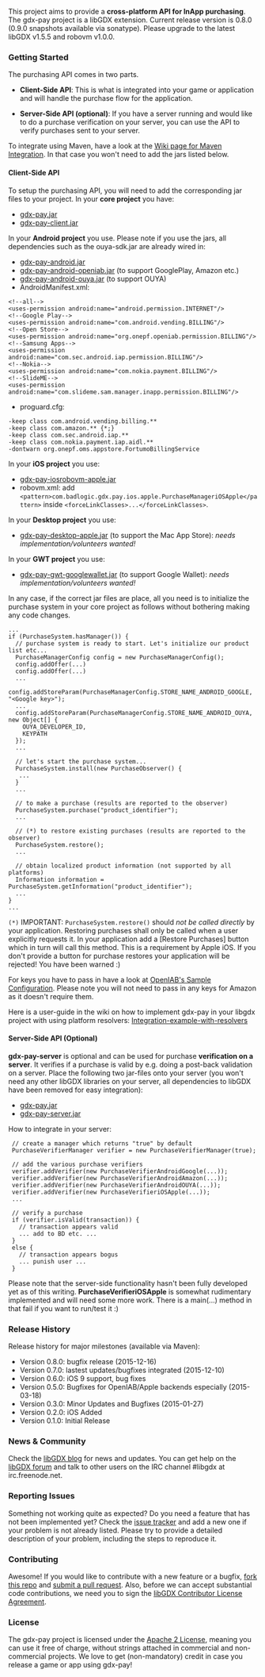 This project aims to provide a **cross-platform API for InApp purchasing**.
The gdx-pay project is a libGDX extension. Current release version is 0.8.0 (0.9.0 snapshots available
via sonatype). Please upgrade to the latest libGDX v1.5.5 and robovm v1.0.0.

### Getting Started

The purchasing API comes in two parts.

* **Client-Side API**: This is what is integrated into your game or application and will handle the
purchase flow for the application.

* **Server-Side API (optional)**: If you have a server running and would like to do a purchase verification
on your server, you can use the API to verify purchases sent to your server. 

To integrate using Maven, have a look at the [Wiki page for Maven Integration](https://github.com/libgdx/gdx-pay/wiki/Maven-Integration). In
that case you won't need to add the jars listed below.

#### Client-Side API

To setup the purchasing API, you will need to add the corresponding jar files to your project. In 
your **core project** you have:
* [gdx-pay.jar](https://oss.sonatype.org/content/repositories/releases/com/badlogicgames/gdxpay/gdx-pay/0.8.0/gdx-pay-0.8.0-library.jar)
* [gdx-pay-client.jar](https://oss.sonatype.org/content/repositories/releases/com/badlogicgames/gdxpay/gdx-pay-client/0.8.0/gdx-pay-client-0.8.0-library.jar) 

In your **Android project** you use. Please note if you use the jars, all dependencies such as the ouya-sdk.jar are already wired in:
* [gdx-pay-android.jar](https://oss.sonatype.org/content/repositories/releases/com/badlogicgames/gdxpay/gdx-pay-android/0.8.0/gdx-pay-android-0.8.0-library.jar)
* [gdx-pay-android-openiab.jar](https://oss.sonatype.org/content/repositories/releases/com/badlogicgames/gdxpay/gdx-pay-android-openiab/0.8.0/gdx-pay-android-openiab-0.8.0-library.jar) (to support GooglePlay, Amazon etc.)
* [gdx-pay-android-ouya.jar](https://oss.sonatype.org/content/repositories/releases/com/badlogicgames/gdxpay/gdx-pay-android-ouya/0.8.0/gdx-pay-android-ouya-0.8.0-library.jar) (to support OUYA)
* AndroidManifest.xml: 
```
<!--all-->
<uses-permission android:name="android.permission.INTERNET"/>
<!--Google Play-->
<uses-permission android:name="com.android.vending.BILLING"/>
<!--Open Store-->
<uses-permission android:name="org.onepf.openiab.permission.BILLING"/>
<!--Samsung Apps-->
<uses-permission android:name="com.sec.android.iap.permission.BILLING"/>
<!--Nokia-->
<uses-permission android:name="com.nokia.payment.BILLING"/>
<!--SlideME-->
<uses-permission android:name="com.slideme.sam.manager.inapp.permission.BILLING"/>
```
* proguard.cfg:
```
-keep class com.android.vending.billing.**
-keep class com.amazon.** {*;}
-keep class com.sec.android.iap.**
-keep class com.nokia.payment.iap.aidl.**
-dontwarn org.onepf.oms.appstore.FortumoBillingService
```

In your **iOS project** you use:
* [gdx-pay-iosrobovm-apple.jar](https://oss.sonatype.org/content/repositories/releases/com/badlogicgames/gdxpay/gdx-pay-iosrobovm-apple/0.8.0/gdx-pay-iosrobovm-apple-0.8.0-library.jar)
* robovm.xml: add `<pattern>com.badlogic.gdx.pay.ios.apple.PurchaseManageriOSApple</pattern>` inside `<forceLinkClasses>...</forceLinkClasses>`.

In your **Desktop project** you use:
* [gdx-pay-desktop-apple.jar](https://oss.sonatype.org/content/repositories/releases/com/badlogicgames/gdxpay/gdx-pay-desktop-apple/0.8.0/gdx-pay-desktop-apple-0.8.0-library.jar) (to support the Mac App Store): *needs implementation/volunteers wanted!*

In your **GWT project** you use:
* [gdx-pay-gwt-googlewallet.jar](https://oss.sonatype.org/content/repositories/releases/com/badlogicgames/gdxpay/gdx-pay-gwt-googlewallet/0.8.0/gdx-pay-gwt-googlewallet-0.8.0-library.jar) (to support Google Wallet): *needs implementation/volunteers wanted!*

In any case, if the correct jar files are place, all you need is to initialize the purchase system in your 
core project as follows without bothering making any code changes. 


```
...
if (PurchaseSystem.hasManager()) {
  // purchase system is ready to start. Let's initialize our product list etc...
  PurchaseManagerConfig config = new PurchaseManagerConfig();
  config.addOffer(...)
  config.addOffer(...)
  ...
  config.addStoreParam(PurchaseManagerConfig.STORE_NAME_ANDROID_GOOGLE, "<Google key>");
  ...
  config.addStoreParam(PurchaseManagerConfig.STORE_NAME_ANDROID_OUYA, new Object[] { 
    OUYA_DEVELOPER_ID, 
    KEYPATH 
  });
  ...

  // let's start the purchase system...
  PurchaseSystem.install(new PurchaseObserver() {         
   ...
  }
  ...
  
  // to make a purchase (results are reported to the observer)
  PurchaseSystem.purchase("product_identifier"); 
  ...
    
  // (*) to restore existing purchases (results are reported to the observer)
  PurchaseSystem.restore();
  ...
  
  // obtain localized product information (not supported by all platforms)
  Information information = PurchaseSystem.getInformation("product_identifier");
  ...
}
...
```

`(*)` IMPORTANT: `PurchaseSystem.restore()` should *not be called directly* by your application. Restoring purchases shall only be 
called when a user explicitly requests it. In your application add a [Restore Purchases] button which in turn will call this method.
This is a requirement by Apple iOS. If you don't provide a button for purchase restores your application will be rejected! You have
been warned :)

For keys you have to pass in have a look at [OpenIAB's Sample Configuration](https://github.com/onepf/OpenIAB/blob/dev/samples/trivialdrive/src/main/java/org/onepf/sample/trivialdrive/InAppConfig.java).
Please note you will not need to pass in any keys for Amazon as it doesn't require them.

Here is a user-guide in the wiki on how to implement gdx-pay in your libgdx project with using platform resolvers: 
 [Integration-example-with-resolvers](https://github.com/libgdx/gdx-pay/wiki/Integration-example-with-resolvers)


#### Server-Side API (Optional)

**gdx-pay-server** is optional and can be used for purchase **verification on a server**. It verifies if a 
purchase is valid by e.g. doing a post-back validation on a server. 
Place the following two jar-files onto your server (you won't need any other libGDX 
libraries on your server, all dependencies to libGDX have been removed for easy integration): 

* [gdx-pay.jar](https://oss.sonatype.org/content/repositories/releases/com/badlogicgames/gdxpay/gdx-pay/0.8.0/gdx-pay-0.8.0-library.jar) 
* [gdx-pay-server.jar](https://oss.sonatype.org/content/repositories/releases/com/badlogicgames/gdxpay/gdx-pay-server/0.8.0/gdx-pay-server-0.8.0-library.jar) 

How to integrate in your server: 
```
 // create a manager which returns "true" by default  
 PurchaseVerifierManager verifier = new PurchaseVerifierManager(true);
 
 // add the various purchase verifiers
 verifier.addVerifier(new PurchaseVerifierAndroidGoogle(...));
 verifier.addVerifier(new PurchaseVerifierAndroidAmazon(...));
 verifier.addVerifier(new PurchaseVerifierAndroidOUYA(...));
 verifier.addVerifier(new PurchaseVerifieriOSApple(...));
 ...
 
 // verify a purchase
 if (verifier.isValid(transaction)) {
   // transaction appears valid
   ... add to BD etc. ...
 }
 else {
   // transaction appears bogus
   ... punish user ...
 }
 ```
 
Please note that the server-side functionality hasn't been fully developed yet as of this writing. 
**PurchaseVerifieriOSApple** is somewhat rudimentary implemented and will need some more work. There is a main(...) 
method in that fail if you want to run/test it :)

### Release History

Release history for major milestones (available via Maven):
* Version 0.8.0: bugfix release (2015-12-16)
* Version 0.7.0: lastest updates/bugfixes integrated (2015-12-10)
* Version 0.6.0: iOS 9 support, bug fixes
* Version 0.5.0: Bugfixes for OpenIAB/Apple backends especially (2015-03-18)
* Version 0.3.0: Minor Updates and Bugfixes (2015-01-27)
* Version 0.2.0: iOS Added
* Version 0.1.0: Initial Release

### News & Community

Check the [libGDX blog](http://www.badlogicgames.com/) for news and updates.
You can get help on the [libGDX forum](http://www.badlogicgames.com/forum/) and talk to other users on the IRC channel #libgdx at irc.freenode.net.

### Reporting Issues

Something not working quite as expected? Do you need a feature that has not been implemented yet? Check the [issue tracker](https://github.com/libgdx/gdx-pay/issues) and add a new one if your problem is not already listed. Please try to provide a detailed description of your problem, including the steps to reproduce it.

### Contributing

Awesome! If you would like to contribute with a new feature or a bugfix, [fork this repo](https://help.github.com/articles/fork-a-repo) and [submit a pull request](https://help.github.com/articles/using-pull-requests).
Also, before we can accept substantial code contributions, we need you to sign the [libGDX Contributor License Agreement](https://github.com/libgdx/libgdx/wiki/Contributing#contributor-license-agreement).

### License

The gdx-pay project is licensed under the [Apache 2 License](https://github.com/libgdx/gdx-pay/blob/master/LICENSE), meaning you can use it free of charge, without strings attached in commercial and non-commercial projects. We love to get (non-mandatory) credit in case you release a game or app using gdx-pay!

